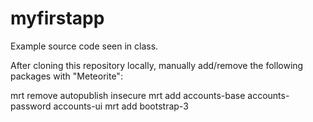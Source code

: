 myfirstapp
============

Example source code seen in class.

After cloning this repository locally, manually add/remove the following packages with "Meteorite":

mrt remove autopublish insecure
mrt add accounts-base accounts-password accounts-ui
mrt add bootstrap-3